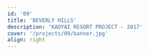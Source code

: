 ```yaml
---
id: '09'
title: 'BEVERLY HILLS'
description: 'KAOYAI RESORT PROJECT - 2017'
cover: '/projects/09/banner.jpg'
align: right
---
```

